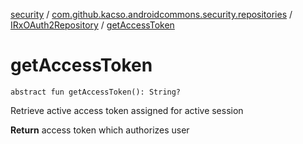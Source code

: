 [security](../../index.md) / [com.github.kacso.androidcommons.security.repositories](../index.md) / [IRxOAuth2Repository](index.md) / [getAccessToken](.)

# getAccessToken

`abstract fun getAccessToken(): String?`

Retrieve active access token assigned for active session

**Return**
access token which authorizes user

